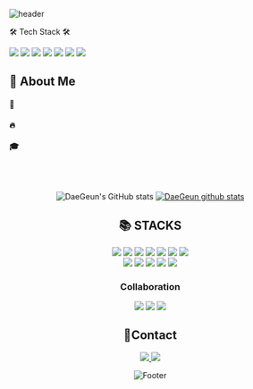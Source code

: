 
![header](https://capsule-render.vercel.app/api?type=waving&color=gradient&height=300&section=header&text=Hi!!%20I'm%20Dae%20Geun%20%F0%9F%A4%97)

🛠 Tech Stack 🛠

<img src="https://img.shields.io/badge/Python-3776AB?style=flat-square&logo=Python&logoColor=white"/>
  <!-->
<img src="https://img.shields.io/badge/Tensorflow-FF6F00?style=flat-square&logo=tensorflow&logoColor=white"/>
  <!-->
<img src="https://img.shields.io/badge/PyTorch-EE4C2C?style=flat-square&logo=pytorch&logoColor=white"/>
  <!-->
<img src="https://img.shields.io/badge/pandas-150458?style=flat-square&logo=pandas&logoColor=white"/>
  <!-->
<img src="https://img.shields.io/badge/Git-F05032?style=flat-square&logo=git&logoColor=white"/>
  <!-->
<img src="https://img.shields.io/badge/GitHub-181717?style=flat-square&logo=github&logoColor=white"/>
  <!-->
<img src="https://img.shields.io/badge/Docker-2496ED?style=flat-square&logo=docker&logoColor=white"/>

<div>
  <!--Body-->
  
  ## 👀 About Me
  #### :raising_hand: 
  #### :fire: 
  #### :mortar_board: 
  <br/>
  <br/>
</div>

<div align=center> 

  ![DaeGeun's GitHub stats](https://github-readme-stats.vercel.app/api?username=kaangdg0108&show_icons=true&theme=buefy&include_all_commits=true)
  [![DaeGeun github stats](https://github-readme-stats.vercel.app/api/top-langs/?username=kaangdg0108&show_icons=true&hide_border=true&title_color=8e72dc&icon_color=004386&layout=compact)](https://github.com/kaangdg0108)

</div>

<div align=center> 

 ## 📚 STACKS


  <img src="https://img.shields.io/badge/html5-E34F26?style=for-the-badge&logo=html5&logoColor=white"> 
  <img src="https://img.shields.io/badge/css-1572B6?style=for-the-badge&logo=css3&logoColor=white"> 
  <img src="https://img.shields.io/badge/javascript-F7DF1E?style=for-the-badge&logo=javascript&logoColor=black"> 
  <img src="https://img.shields.io/badge/react-61DAFB?style=for-the-badge&logo=react&logoColor=black"> 
  <img src="https://img.shields.io/badge/react native-61DAFB?style=for-the-badge&logo=react&logoColor=black"> 
  <img src="https://img.shields.io/badge/vue.js-4FC08D?style=for-the-badge&logo=vue.js&logoColor=white"> 
  <img src="https://img.shields.io/badge/flutter-02569B?style=for-the-badge&logo=flutter&logoColor=white">
  
  <br>


  <img src="https://img.shields.io/badge/java-007396?style=for-the-badge&logo=java&logoColor=white"> 
  <img src="https://img.shields.io/badge/python-3776AB?style=for-the-badge&logo=python&logoColor=white"> 
  <img src="https://img.shields.io/badge/spring-6DB33F?style=for-the-badge&logo=spring&logoColor=white"> 
  <img src="https://img.shields.io/badge/spring boot-6DB33F?style=for-the-badge&logo=springboot&logoColor=white"> 
  <img src="https://img.shields.io/badge/flask-000000?style=for-the-badge&logo=flask&logoColor=white">
  
  <br>

  ### Collaboration
  
  <img src="https://img.shields.io/badge/github-181717?style=for-the-badge&logo=github&logoColor=white">
  <img src="https://img.shields.io/badge/notion-000000?style=for-the-badge&logo=notion&logoColor=white">
  <img src="https://img.shields.io/badge/slack-4A154B?style=for-the-badge&logo=slack&logoColor=white">
  
  <br>

  
</div>

<div align=center> 

  ## 📲Contact
  <a href="mailto:kangdg@knu.ac.kr"> <img src="https://img.shields.io/badge/gmail-D14836?style=for-the-badge&logo=gmail&logoColor=white&link=mailto:kangdg@knu.ac.kr"> </a>
  <a href="https://velog.io/@kaangdg0108" target="_blank"><img src="https://img.shields.io/badge/velog-f75748?style=for-the-badge&logo=velog&logoColor=black"/></a>

  
</div>


</div>

<div align=center> 
  
  ![Footer](https://capsule-render.vercel.app/api?type=waving&color=gradient&customColorList=20&height=200&section=footer)

</div>
